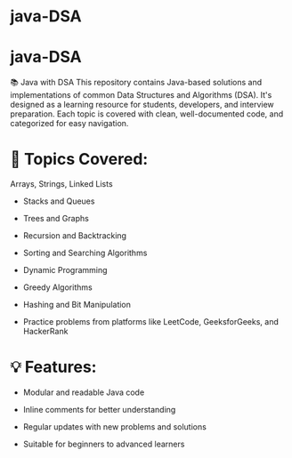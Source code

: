 # java-DSA
# java-DSA
📚 Java with DSA This repository contains Java-based solutions and implementations of common Data Structures and Algorithms (DSA). It's designed as a learning resource for students, developers, and interview preparation. Each topic is covered with clean, well-documented code, and categorized for easy navigation.

# 🚀 Topics Covered:
Arrays, Strings, Linked Lists

- Stacks and Queues

- Trees and Graphs

- Recursion and Backtracking

- Sorting and Searching Algorithms

- Dynamic Programming

- Greedy Algorithms

- Hashing and Bit Manipulation

- Practice problems from platforms like LeetCode, GeeksforGeeks, and HackerRank

# 💡 Features:
- Modular and readable Java code

- Inline comments for better understanding

- Regular updates with new problems and solutions

- Suitable for beginners to advanced learners

